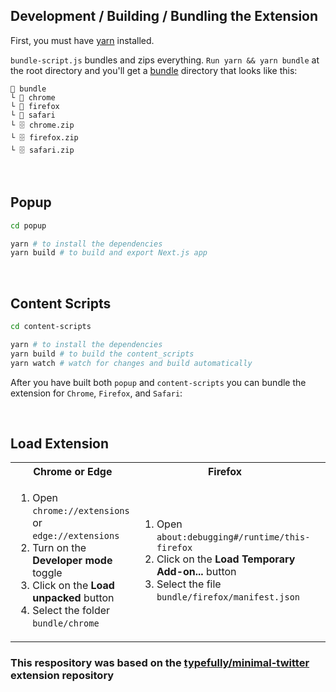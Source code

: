 ## Development / Building / Bundling the Extension

First, you must have [yarn](https://classic.yarnpkg.com/lang/en/docs/install) installed.

`bundle-script.js` bundles and zips everything. `Run yarn && yarn bundle` at the root directory and you'll get a [bundle](../bundle) directory that looks like this:

```
📂 bundle
└ 📁 chrome
└ 📁 firefox
└ 📁 safari
└ 🗄️ chrome.zip
└ 🗄️ firefox.zip
└ 🗄️ safari.zip
```
<br>

## Popup

```sh
cd popup
```

```sh
yarn # to install the dependencies
yarn build # to build and export Next.js app
```
<br>

## Content Scripts

```sh
cd content-scripts
```

```sh
yarn # to install the dependencies
yarn build # to build the content_scripts
yarn watch # watch for changes and build automatically
```

After you have built both `popup` and `content-scripts` you can bundle the extension for `Chrome`, `Firefox`, and `Safari`:

<br>

## Load Extension

<table>
	<tr>
		<th>Chrome or Edge</th>
		<th>Firefox</th>
		<th>Safari</th>
	</tr>
	<tr>
		<td width="33.33%">
			<ol>
				<li>Open <code>chrome://extensions</code> or <code>edge://extensions</code></li>
        <li>Turn on the <strong>Developer mode</strong> toggle</li>
				<li>Click on the <strong>Load unpacked</strong> button</li>
				<li>Select the folder <code>bundle/chrome</code></li>
			</ol>
		</td>
		<td width="33.33%">
			<ol>
				<li>Open <code>about:debugging#/runtime/this-firefox</code></li>
				<li>Click on the <strong>Load Temporary Add-on...</strong> button</li>
				<li>Select the file <code>bundle/firefox/manifest.json</code></li>
			</ol>
		</td>
      <td width="33.33%">
			<ol>
				<li>Open <code>bundle/safari/Sigarra Extension for Sigarra Extension.xcodeproj</code></li>
				<li>Click the Play button in Xcode ("start the active scheme")</li>
				<li><a href="https://developer.apple.com/documentation/safariservices/safari_web_extensions/running_your_safari_web_extension#3744467">Configure Safari in macOS to run unsigned extensions</a></li>
			</ol>
		</td>
	</tr>
</table>

### This respository was based on the [typefully/minimal-twitter](https://github.com/typefully/minimal-twitter) extension repository
